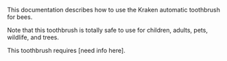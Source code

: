 

This documentation describes how to use the Kraken automatic toothbrush for bees.


Note that this toothbrush is totally safe to use for children, adults, pets, wildlife, and trees.

This toothbrush requires [need info here].
